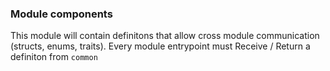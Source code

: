 ### Module components
This module will contain definitons that allow cross module communication (structs, enums, traits). Every module entrypoint must Receive / Return a definiton from `common`